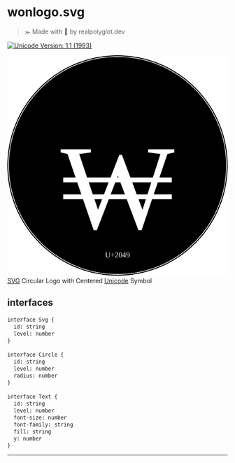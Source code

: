 # wonlogo.svg
>⪼ Made with 💜 by realpolyglot.dev

[![Unicode Version: 1.1 (1993)](https://img.shields.io/badge/Unicode%20Version-1.1%20(1993)-blue)](https://www.unicode.org/versions/Unicode1.1.0/)

![](./index.svg)
[SVG][] Circular Logo with Centered [Unicode][] Symbol

## interfaces
```
interface Svg {
  id: string
  level: number
}

interface Circle {
  id: string
  level: number
  radius: number
}

interface Text {
  id: string
  level: number
  font-size: number
  font-family: string
  fill: string
  y: number
}
```

---
[SVG]: https://www.w3.org/Graphics/SVG/
[Unicode]: https://unicode-table.com/en/20A9/
